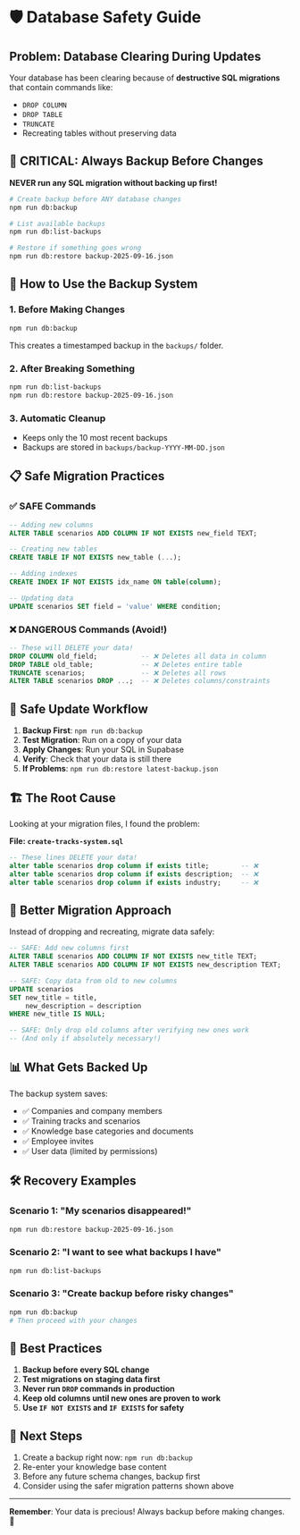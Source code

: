 # 🛡️ Database Safety Guide

## Problem: Database Clearing During Updates

Your database has been clearing because of **destructive SQL migrations** that contain commands like:
- `DROP COLUMN`
- `DROP TABLE`
- `TRUNCATE`
- Recreating tables without preserving data

## 🚨 CRITICAL: Always Backup Before Changes

**NEVER run any SQL migration without backing up first!**

```bash
# Create backup before ANY database changes
npm run db:backup

# List available backups
npm run db:list-backups

# Restore if something goes wrong
npm run db:restore backup-2025-09-16.json
```

## 🔧 How to Use the Backup System

### 1. Before Making Changes
```bash
npm run db:backup
```
This creates a timestamped backup in the `backups/` folder.

### 2. After Breaking Something
```bash
npm run db:list-backups
npm run db:restore backup-2025-09-16.json
```

### 3. Automatic Cleanup
- Keeps only the 10 most recent backups
- Backups are stored in `backups/backup-YYYY-MM-DD.json`

## 📋 Safe Migration Practices

### ✅ SAFE Commands
```sql
-- Adding new columns
ALTER TABLE scenarios ADD COLUMN IF NOT EXISTS new_field TEXT;

-- Creating new tables
CREATE TABLE IF NOT EXISTS new_table (...);

-- Adding indexes
CREATE INDEX IF NOT EXISTS idx_name ON table(column);

-- Updating data
UPDATE scenarios SET field = 'value' WHERE condition;
```

### ❌ DANGEROUS Commands (Avoid!)
```sql
-- These will DELETE your data!
DROP COLUMN old_field;           -- ❌ Deletes all data in column
DROP TABLE old_table;            -- ❌ Deletes entire table
TRUNCATE scenarios;              -- ❌ Deletes all rows
ALTER TABLE scenarios DROP ...;  -- ❌ Deletes columns/constraints
```

## 🔄 Safe Update Workflow

1. **Backup First**: `npm run db:backup`
2. **Test Migration**: Run on a copy of your data
3. **Apply Changes**: Run your SQL in Supabase
4. **Verify**: Check that your data is still there
5. **If Problems**: `npm run db:restore latest-backup.json`

## 🏗️ The Root Cause

Looking at your migration files, I found the problem:

**File: `create-tracks-system.sql`**
```sql
-- These lines DELETE your data!
alter table scenarios drop column if exists title;        -- ❌
alter table scenarios drop column if exists description;  -- ❌
alter table scenarios drop column if exists industry;     -- ❌
```

## 🔧 Better Migration Approach

Instead of dropping and recreating, migrate data safely:

```sql
-- SAFE: Add new columns first
ALTER TABLE scenarios ADD COLUMN IF NOT EXISTS new_title TEXT;
ALTER TABLE scenarios ADD COLUMN IF NOT EXISTS new_description TEXT;

-- SAFE: Copy data from old to new columns
UPDATE scenarios
SET new_title = title,
    new_description = description
WHERE new_title IS NULL;

-- SAFE: Only drop old columns after verifying new ones work
-- (And only if absolutely necessary!)
```

## 📊 What Gets Backed Up

The backup system saves:
- ✅ Companies and company members
- ✅ Training tracks and scenarios
- ✅ Knowledge base categories and documents
- ✅ Employee invites
- ✅ User data (limited by permissions)

## 🛠️ Recovery Examples

### Scenario 1: "My scenarios disappeared!"
```bash
npm run db:restore backup-2025-09-16.json
```

### Scenario 2: "I want to see what backups I have"
```bash
npm run db:list-backups
```

### Scenario 3: "Create backup before risky changes"
```bash
npm run db:backup
# Then proceed with your changes
```

## 🎯 Best Practices

1. **Backup before every SQL change**
2. **Test migrations on staging data first**
3. **Never run `DROP` commands in production**
4. **Keep old columns until new ones are proven to work**
5. **Use `IF NOT EXISTS` and `IF EXISTS` for safety**

## 🚀 Next Steps

1. Create a backup right now: `npm run db:backup`
2. Re-enter your knowledge base content
3. Before any future schema changes, backup first
4. Consider using the safer migration patterns shown above

---

**Remember**: Your data is precious! Always backup before making changes. 💾